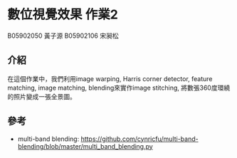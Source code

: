 # 數位視覺效果 作業2
 B05902050 黃子源
 B05902106 宋昶松
## 介紹
在這個作業中，我們利用image warping, Harris corner detector, feature matching, image matching, blending來實作image stitching, 將數張360度環繞的照片變成一張全景圖。
## 參考
- multi-band blending: https://github.com/cynricfu/multi-band-blending/blob/master/multi_band_blending.py
